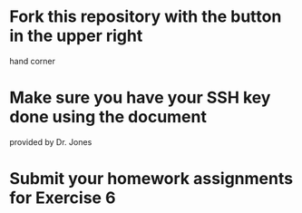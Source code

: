 # Fork this repository with the button in the upper right 
hand corner
# Make sure you have your SSH key done using the document 
provided by Dr. Jones
# Submit your homework assignments for Exercise 6
